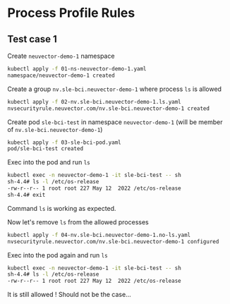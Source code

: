 # Process Profile Rules

## Test case 1

Create `neuvector-demo-1` namespace

```bash
kubectl apply -f 01-ns-neuvector-demo-1.yaml
namespace/neuvector-demo-1 created
```

Create a group `nv.sle-bci.neuvector-demo-1` where process `ls` is allowed

```bash
kubectl apply -f 02-nv.sle-bci.neuvector-demo-1.ls.yaml
nvsecurityrule.neuvector.com/nv.sle-bci.neuvector-demo-1 created
```

Create pod `sle-bci-test` in namespace `neuvector-demo-1` (will be member of `nv.sle-bci.neuvector-demo-1`)

```bash
kubectl apply -f 03-sle-bci-pod.yaml
pod/sle-bci-test created
```

Exec into the pod and run `ls`

```bash
kubectl exec -n neuvector-demo-1 -it sle-bci-test -- sh
sh-4.4# ls -l /etc/os-release
-rw-r--r-- 1 root root 227 May 12  2022 /etc/os-release
sh-4.4# exit
```

Command `ls` is working as expected.

Now let's remove `ls` from the allowed processes

```bash
kubectl apply -f 04-nv.sle-bci.neuvector-demo-1.no-ls.yaml
nvsecurityrule.neuvector.com/nv.sle-bci.neuvector-demo-1 configured
```

Exec into the pod again and run `ls`

```bash
kubectl exec -n neuvector-demo-1 -it sle-bci-test -- sh
sh-4.4# ls -l /etc/os-release
-rw-r--r-- 1 root root 227 May 12  2022 /etc/os-release
```

It is still allowed ! Should not be the case...
